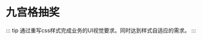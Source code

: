 # 九宫格抽奖

::: tip
通过重写css样式完成业务的UI视觉要求。同时达到样式自适应的需求。
:::

<demo src="../components/LotteryGridDemo/index.vue"></demo>
